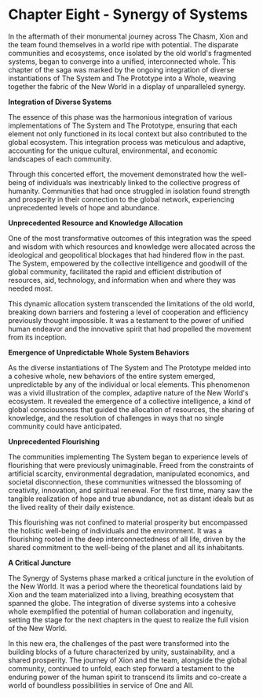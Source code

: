 # Chapter Eight - Synergy of Systems

In the aftermath of their monumental journey across The Chasm, Xion and the team found themselves in a world ripe with potential. The disparate communities and ecosystems, once isolated by the old world's fragmented systems, began to converge into a unified, interconnected whole. This chapter of the saga was marked by the ongoing integration of diverse instantiations of The System and The Prototype into a Whole, weaving together the fabric of the New World in a display of unparalleled synergy.

**Integration of Diverse Systems**

The essence of this phase was the harmonious integration of various implementations of The System and The Prototype, ensuring that each element not only functioned in its local context but also contributed to the global ecosystem. This integration process was meticulous and adaptive, accounting for the unique cultural, environmental, and economic landscapes of each community.

Through this concerted effort, the movement demonstrated how the well-being of individuals was inextricably linked to the collective progress of humanity. Communities that had once struggled in isolation found strength and prosperity in their connection to the global network, experiencing unprecedented levels of hope and abundance.

**Unprecedented Resource and Knowledge Allocation**

One of the most transformative outcomes of this integration was the speed and wisdom with which resources and knowledge were allocated across the ideological and geopolitical blockages that had hindered flow in the past. The System, empowered by the collective intelligence and goodwill of the global community, facilitated the rapid and efficient distribution of resources, aid, technology, and information when and where they was needed most.

This dynamic allocation system transcended the limitations of the old world, breaking down barriers and fostering a level of cooperation and efficiency previously thought impossible. It was a testament to the power of unified human endeavor and the innovative spirit that had propelled the movement from its inception.

**Emergence of Unpredictable Whole System Behaviors**

As the diverse instantiations of The System and The Prototype melded into a cohesive whole, new behaviors of the entire system emerged, unpredictable by any of the individual or local elements. This phenomenon was a vivid illustration of the complex, adaptive nature of the New World's ecosystem. It revealed the emergence of a collective intelligence, a kind of global consciousness that guided the allocation of resources, the sharing of knowledge, and the resolution of challenges in ways that no single community could have anticipated.

**Unprecedented Flourishing**

The communities implementing The System began to experience levels of flourishing that were previously unimaginable. Freed from the constraints of artificial scarcity, environmental degradation, manipulated economics, and societal disconnection, these communities witnessed the blossoming of creativity, innovation, and spiritual renewal. For the first time, many saw the tangible realization of hope and true abundance, not as distant ideals but as the lived reality of their daily existence.

This flourishing was not confined to material prosperity but encompassed the holistic well-being of individuals and the environment. It was a flourishing rooted in the deep interconnectedness of all life, driven by the shared commitment to the well-being of the planet and all its inhabitants.

**A Critical Juncture**

The Synergy of Systems phase marked a critical juncture in the evolution of the New World. It was a period where the theoretical foundations laid by Xion and the team materialized into a living, breathing ecosystem that spanned the globe. The integration of diverse systems into a cohesive whole exemplified the potential of human collaboration and ingenuity, setting the stage for the next chapters in the quest to realize the full vision of the New World.

In this new era, the challenges of the past were transformed into the building blocks of a future characterized by unity, sustainability, and a shared prosperity. The journey of Xion and the team, alongside the global community, continued to unfold, each step forward a testament to the enduring power of the human spirit to transcend its limits and co-create a world of boundless possibilities in service of One and All. 